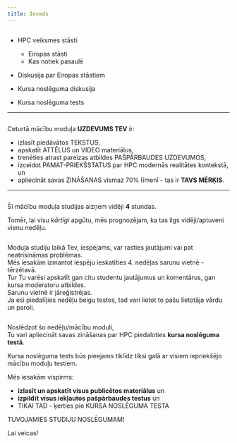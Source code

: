 ```yaml
---
title: Ievads
---
```


```attention-note {label: "Ceturtās nedēļas tēmas"}
```
- HPC veiksmes stāsti  
  - Eiropas stāsti  
  - Kas notiek pasaulē

- Diskusija par Eiropas stāstiem

- Kursa noslēguma diskusija

- Kursa noslēguma tests
---

```attention-note {label: "Tavs uzdevums"}
```
Ceturtā mācību moduļa **UZDEVUMS TEV** ir:
- izlasīt piedāvātos TEKSTUS,
- apskatīt ATTĒLUS un VIDEO materiālus,
- trenēties atrast pareizas atbildes PAŠPĀRBAUDES UZDEVUMOS,
- izceidot PAMAT-PRIEKŠSTATUS par HPC modernās realitātes kontekstā, un
- apliecināt savas ZINĀŠANAS vismaz 70% līmenī - tas ir **TAVS MĒRĶIS**.

---

```attention-note {label: "Studijas prasa Tavu laiku"}
```
Šī mācību moduļa studijas aizņem vidēji **4** stundas.
<!--
[4. MĀCĪBU MODUĻA STUDIJAS SĀKAS ŠEIT!](https://hpc-pamati-saturs.learning.lv/preview/4-modulis/1_1)
-->
Tomēr, lai visu *kārtīgi* apgūtu, mēs prognozējam, ka tas ilgs vidēji/aptuveni vienu nedēļu.

```attention-note {label: "Tu neesi viens"}
```
Moduļa studiju laikā Tev, iespējams, var rasties jautājumi vai pat neatrisināmas problēmas.  
Mēs iesakām izmantot iespēju ieskatīties 4. nedēļas sarunu vietnē - tērzētavā.  
Tur Tu varēsi apskatīt gan citu studentu jautājumus un komentārus, gan kursa moderatoru atbildes.  
Sarunu vietnē ir jāreģistrējas.  
Ja esi piedalījies nedēļu beigu testos, tad vari lietot to pašu lietotāja vārdu un paroli.
<!--
[SARUNU VIETNE - TĒRZĒTAVA](https://4-ned-sarunas.netlify.app/) -->

```attention-note {label: "Kā pārliecināties, vai Tu esi ieguvis jaunas zināšanas"}
```
Noslēdzot šo nedēļu/mācību moduli,  
Tu vari apliecināt savas zināšanas par HPC piedaloties **kursa noslēguma testā**.  
<!--
[4.NEDĒĻAS TESTS](https://hpc-pamati.learning.lv/exam) -->
Kursa noslēguma tests būs pieejams tiklīdz tiksi galā ar visiem iepriekšējo mācību moduļu testiem.

Mēs iesakām vispirms:
-  **izlasīt un apskatīt visus publicētos materiālus** un 
- **izpildīt visus iekļautos pašpārbaudes testus** un 
- TIKAI TAD - ķerties pie KURSA NOSLĒGUMA TESTA

TUVOJAMIES STUDIJU NOSLĒGUMAM!

Lai veicas!
